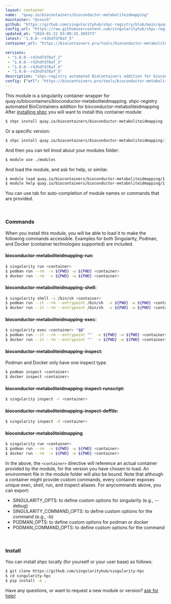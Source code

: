 ```yaml
---
layout: container
name:  "quay.io/biocontainers/bioconductor-metaboliteidmapping"
maintainer: "@vsoch"
github: "https://github.com/singularityhub/shpc-registry/blob/main/quay.io/biocontainers/bioconductor-metaboliteidmapping/container.yaml"
config_url: "https://raw.githubusercontent.com/singularityhub/shpc-registry/main/quay.io/biocontainers/bioconductor-metaboliteidmapping/container.yaml"
updated_at: "2024-01-22 03:00:25.369373"
latest: "1.0.0--r43hdfd78af_5"
container_url: "https://biocontainers.pro/tools/bioconductor-metaboliteidmapping"

versions:
 - "1.0.0--r41hdfd78af_2"
 - "1.0.0--r42hdfd78af_3"
 - "1.0.0--r43hdfd78af_4"
 - "1.0.0--r43hdfd78af_5"
description: "shpc-registry automated BioContainers addition for bioconductor-metaboliteidmapping"
config: {"url": "https://biocontainers.pro/tools/bioconductor-metaboliteidmapping", "maintainer": "@vsoch", "description": "shpc-registry automated BioContainers addition for bioconductor-metaboliteidmapping", "latest": {"1.0.0--r43hdfd78af_5": "sha256:8dc643dae82e9c62e7f684a733cfd04a769ccd3ed95180d0657be7769f980a01"}, "tags": {"1.0.0--r41hdfd78af_2": "sha256:6ea3850b4d6feab379bbb80886f10f444e73ebbc5c5d75a9fa708d5a28f99235", "1.0.0--r42hdfd78af_3": "sha256:ccf50652c17ced99174199c811f992a5a66c64fa65c9438c308e433fa7cf89e0", "1.0.0--r43hdfd78af_4": "sha256:94ade45b71883f79ce5b2df8112bfcc2345830612165f4928fe755f92376b0d6", "1.0.0--r43hdfd78af_5": "sha256:8dc643dae82e9c62e7f684a733cfd04a769ccd3ed95180d0657be7769f980a01"}, "docker": "quay.io/biocontainers/bioconductor-metaboliteidmapping"}
---
```


This module is a singularity container wrapper for quay.io/biocontainers/bioconductor-metaboliteidmapping.
shpc-registry automated BioContainers addition for bioconductor-metaboliteidmapping
After [installing shpc](#install) you will want to install this container module:


```bash
$ shpc install quay.io/biocontainers/bioconductor-metaboliteidmapping
```

Or a specific version:

```bash
$ shpc install quay.io/biocontainers/bioconductor-metaboliteidmapping:1.0.0--r43hdfd78af_5
```

And then you can tell lmod about your modules folder:

```bash
$ module use ./modules
```

And load the module, and ask for help, or similar.

```bash
$ module load quay.io/biocontainers/bioconductor-metaboliteidmapping/1.0.0--r43hdfd78af_5
$ module help quay.io/biocontainers/bioconductor-metaboliteidmapping/1.0.0--r43hdfd78af_5
```

You can use tab for auto-completion of module names or commands that are provided.

<br>

### Commands

When you install this module, you will be able to load it to make the following commands accessible.
Examples for both Singularity, Podman, and Docker (container technologies supported) are included.

#### bioconductor-metaboliteidmapping-run:

```bash
$ singularity run <container>
$ podman run --rm  -v ${PWD} -w ${PWD} <container>
$ docker run --rm  -v ${PWD} -w ${PWD} <container>
```

#### bioconductor-metaboliteidmapping-shell:

```bash
$ singularity shell -s /bin/sh <container>
$ podman run --it --rm --entrypoint /bin/sh  -v ${PWD} -w ${PWD} <container>
$ docker run --it --rm --entrypoint /bin/sh  -v ${PWD} -w ${PWD} <container>
```

#### bioconductor-metaboliteidmapping-exec:

```bash
$ singularity exec <container> "$@"
$ podman run --it --rm --entrypoint ""  -v ${PWD} -w ${PWD} <container> "$@"
$ docker run --it --rm --entrypoint ""  -v ${PWD} -w ${PWD} <container> "$@"
```

#### bioconductor-metaboliteidmapping-inspect:

Podman and Docker only have one inspect type.

```bash
$ podman inspect <container>
$ docker inspect <container>
```

#### bioconductor-metaboliteidmapping-inspect-runscript:

```bash
$ singularity inspect -r <container>
```

#### bioconductor-metaboliteidmapping-inspect-deffile:

```bash
$ singularity inspect -d <container>
```



#### bioconductor-metaboliteidmapping

```bash
$ singularity run <container>
$ podman run --rm  -v ${PWD} -w ${PWD} <container>
$ docker run --rm  -v ${PWD} -w ${PWD} <container>
```


In the above, the `<container>` directive will reference an actual container provided
by the module, for the version you have chosen to load. An environment file in the
module folder will also be bound. Note that although a container
might provide custom commands, every container exposes unique exec, shell, run, and
inspect aliases. For anycommands above, you can export:

 - SINGULARITY_OPTS: to define custom options for singularity (e.g., --debug)
 - SINGULARITY_COMMAND_OPTS: to define custom options for the command (e.g., -b)
 - PODMAN_OPTS: to define custom options for podman or docker
 - PODMAN_COMMAND_OPTS: to define custom options for the command

<br>

### Install

You can install shpc locally (for yourself or your user base) as follows:

```bash
$ git clone https://github.com/singularityhub/singularity-hpc
$ cd singularity-hpc
$ pip install -e .
```

Have any questions, or want to request a new module or version? [ask for help!](https://github.com/singularityhub/singularity-hpc/issues)